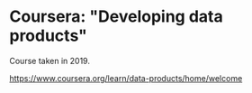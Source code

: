 # Coursera: "Developing data products"

Course taken in 2019.

https://www.coursera.org/learn/data-products/home/welcome
